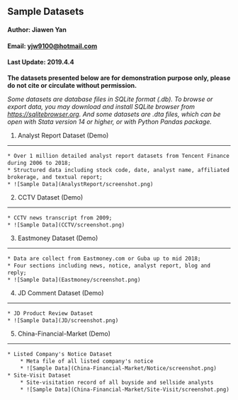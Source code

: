 ## Sample Datasets

#### Author: Jiawen Yan
#### Email: yjw9100@hotmail.com
#### Last Update: 2019.4.4


**The datasets presented below are for demonstration purpose only, please do not cite or circulate without permission.**

*Some datasets are database files in SQLite format (.db). To browse or export data, you may download and install SQLite browser from https://sqlitebrowser.org. And some datasets are .dta files, which can be open with Stata version 14 or higher, or with Python Pandas package.*


1. Analyst Report Dataset (Demo) 
-------
	* Over 1 million detailed analyst report datasets from Tencent Finance during 2006 to 2018;
	* Structured data including stock code, date, analyst name, affiliated brokerage, and textual report;
	* ![Sample Data](AnalystReport/screenshot.png)


2. CCTV Dataset (Demo)
-------
	* CCTV news transcript from 2009;
	* ![Sample Data](CCTV/screenshot.png)


3. Eastmoney Dataset (Demo)
-------
	* Data are collect from Eastmoney.com or Guba up to mid 2018;
	* Four sections including news, notice, analyst report, blog and reply;
	* ![Sample Data](Eastmoney/screenshot.png)


4. JD Comment Dataset (Demo)
-------
	* JD Product Review Dataset
	* ![Sample Data](JD/screenshot.png)


5. China-Financial-Market (Demo)
-------
	* Listed Company's Notice Dataset
		* Meta file of all listed company's notice
		* ![Sample Data](China-Financial-Market/Notice/screenshot.png)
	* Site-Visit Dataset
		* Site-visitation record of all buyside and sellside analysts
		* ![Sample Data](China-Financial-Market/Site-Visit/screenshot.png)










